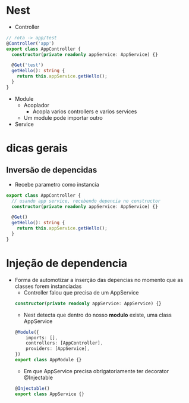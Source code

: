 # Nest
- Controller
```ts
// rota -> app/test
@Controller('app')
export class AppController {
  constructor(private readonly appService: AppService) {}

  @Get('test')
  getHello(): string {
    return this.appService.getHello();
  }
}
```
- Module
    - Acoplador
        - Acopla varios controllers e varios services
    - Um module pode importar outro
- Service

# dicas gerais
## Inversão de depencidas
- Recebe parametro como instancia
```ts
export class AppController {
  // usando app service, recebendo depencia no constructor
  constructor(private readonly appService: AppService) {}

  @Get()
  getHello(): string {
    return this.appService.getHello();
  }
}
```

# Injeção de dependencia
- Forma de automotizar a inserção das depencias no momento que as classes forem instanciadas
    - Controller falou que precisa de um AppService
    ```ts
    constructor(private readonly appService: AppService) {}
    ```
    - Nest detecta que dentro do nosso **modulo** existe, uma class AppService
    ```ts
    @Module({
        imports: [],
        controllers: [AppController],
        providers: [AppService],
    })
    export class AppModule {}
    ```
    - Em que AppService precisa obrigatoriamente ter decorator @Injectable
    ```ts
    @Injectable()
    export class AppService {}
    ```